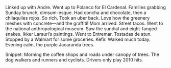 Linked up with Andre. Went up to Polanco for El Cardenal. Families grabbing Sunday brunch, dimsum-esque. Had concha and chocolate, then a chilaquiles rojos. So rich. Took an uber back. Love how the greenery meshes with concrete—and the graffiti\! Mom arrived. Street tacos. Went to the national anthropological museum. Saw the sundial and eight-fanged snakes. Ikker Larauri’s paintings. Went to Entremar. Tostadas de atun. Stopped by a Walmart for some groceries. Kefir. Walked much today. Evening calm, the purple Jacaranda trees.

Snippet: Morning the coffee shops and roads under canopy of trees. The dog walkers and runners and cyclists. Drivers only play 2010 hits.